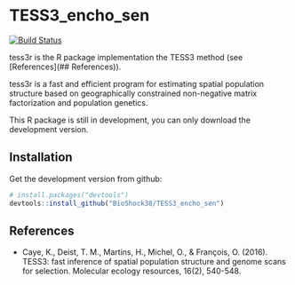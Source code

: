 # TESS3_encho_sen
[![Build Status](https://travis-ci.org/BioShock38/TESS3_encho_sen.svg?branch=master)](https://travis-ci.org/BioShock38/TESS3_encho_sen)

tess3r is the R package implementation the TESS3 method (see [References](## References)).

tess3r is a fast and efficient program for estimating spatial population structure based on geographically constrained non-negative matrix factorization and population genetics.

This R package is still in development, you can only download the development
version.

## Installation

Get the development version from github:
```R
# install.packages("devtools")
devtools::install_github("BioShock38/TESS3_encho_sen")
```

## References

- Caye, K., Deist, T. M., Martins, H., Michel, O., & François, O. (2016). TESS3: fast inference of spatial population structure and genome scans for selection. Molecular ecology resources, 16(2), 540-548.